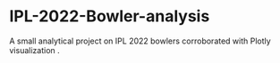 # IPL-2022-Bowler-analysis
A small analytical project on IPL 2022 bowlers corroborated with Plotly visualization .
